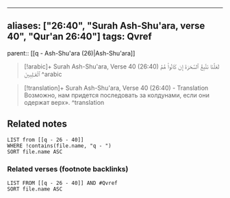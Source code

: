 
---
aliases: ["26:40", "Surah Ash-Shu'ara, verse 40", "Qur'an 26:40"]
tags: Qvref
---

parent:: [[q - Ash-Shu'ara (26)|Ash-Shu'ara]]

> [!arabic]+ Surah Ash-Shu'ara, Verse 40 (26:40)
> <span class="quran-arabic">لَعَلَّنَا نَتَّبِعُ ٱلسَّحَرَةَ إِن كَانُوا۟ هُمُ ٱلْغَـٰلِبِينَ</span>
^arabic

> [!translation]+ Surah Ash-Shu'ara, Verse 40 (26:40) - Translation
> Возможно, нам придется последовать за колдунами, если они одержат верх».
^translation



## Related notes
```dataview
LIST from [[q - 26 - 40]]
WHERE !contains(file.name, "q - ")
SORT file.name ASC
```

### Related verses (footnote backlinks)
```dataview
LIST FROM [[q - 26 - 40]] AND #Qvref
SORT file.name ASC
```

